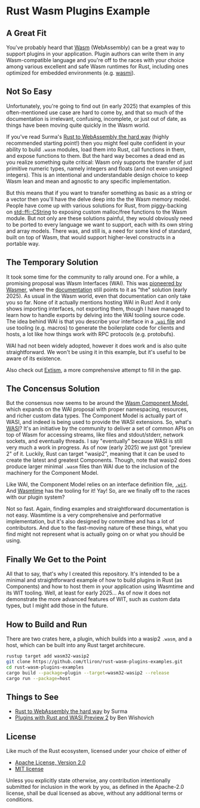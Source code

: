 Rust Wasm Plugins Example
=========================

A Great Fit
-----------

You've probably heard that [Wasm](https://web.dev/explore/webassembly) (WebAssembly) can be a great
way to support plugins in your application. Plugin authors can write them in any Wasm-compatible
language and you're off to the races with your choice among various excellent and safe Wasm runtimes for
Rust, including ones optimized for embedded environments (e.g. [wasmi](https://github.com/wasmi-labs/wasmi)).

Not So Easy
-----------

Unfortunately, you're going to find out (in early 2025) that examples of this often-mentioned use case
are hard to come by, and that so much of the documentation is irrelevant, confusing, incomplete, or just
out of date, as things have been moving quite quickly in the Wasm world.

If you've read Surma's [Rust to WebAssembly the hard way](https://surma.dev/things/rust-to-webassembly/)
(highly recommended starting point!) then you might feel quite confident in your ability to build
`.wasm` modules, load them into Rust, call functions in them, and expose functions to them. But the hard
way becomes a dead end as you realize something quite critical: Wasm only supports the transfer of just
primitive numeric types, namely integers and floats (and not even unsigned integers). This is an intentional
and understandable design choice to keep Wasm lean and mean and agnostic to any specific implementation.

But this means that if you want to transfer something as basic as a string or a vector then you'll
have the delve deep into the the Wasm memory model. People have come up with various solutions for Rust,
from piggy-backing on [std::ffi::CString](https://doc.rust-lang.org/std/ffi/struct.CString.html) to
exposing custom malloc/free functions to the Wasm module. But not only are these solutions painful,
they would obviously need to be ported to every language we want to support, each with its own string
and array models. There was, and still is, a need for some kind of standard, built on top of Wasm, that
would support higher-level constructs in a portable way.

The Temporary Solution
----------------------

It took some time for the community to rally around one. For a while, a promising proposal was
Wasm Interfaces (WAI). This was [pioneered by Wasmer](https://github.com/wasmerio/wai), where the
[documentation](https://docs.wasmer.io/wai) still points to it as "the" solution (early 2025). As
usual in the Wasm world, even that documentation can only take you so far. None of it actually
mentions hosting WAI in Rust! And it only shows importing interfaces, not exporting them, though I
have managed to learn how to handle exports by delving into the WAI tooling source code. The idea behind
WAI is that you describe your interface in a [`.wai` file](https://github.com/wasmerio/wai/blob/main/WAI.md)
and use tooling (e.g. macros) to generate the boilerplate code for clients and hosts, a lot like how
things work with RPC protocols (e.g. protobufs).

WAI had not been widely adopted, however it does work and is also quite straightforward. We won't be
using it in this example, but it's useful to be aware of its existence.

Also check out [Extism](https://extism.org/), a more comprehensive attempt to fill in the gap.

The Concensus Solution
----------------------

But the consensus now seems to be around the
[Wasm Component Model](https://component-model.bytecodealliance.org/), which expands on the WAI
proposal with proper namespacing, resources, and richer custom data types. The Component Model is
actually part of WASI, and indeed is being used to provide the WASI extensions. So, what's
[WASI](https://wasi.dev/)? It's an initiative by the community to deliver a set of common APIs on top
of Wasm for accessing streams, like files and stdout/stderr, network sockets, and eventually threads.
I say "eventually" because WASI is still very much a work in progress. As of now (early 2025) we just
got "preview 2" of it. Luckily, Rust can target "wasip2", meaning that it can be used to create the
latest and greatest Components. Though, note that wasip2 does produce larger minimal `.wasm` files
than WAI due to the inclusion of the machinery for the Component Model.

Like WAI, the Component Model relies on an interface definition file,
[`.wit`](https://github.com/WebAssembly/component-model/blob/main/design/mvp/WIT.md).
And [Wasmtime](https://wasmtime.dev/) has the tooling for it! Yay! So, are we finally off to the
races with our plugin system?

Not so fast. Again, finding examples and straightforward documentation is not easy. Wasmtime is a
very comprehensive and performative implementation, but it's also designed by committee and has
a lot of contributors. And due to the fast-moving nature of these things, what you find might not
represent what is actually going on or what you should be using.

Finally We Get to the Point
---------------------------

All that to say, that's why I created this repository. It's intended to be a minimal and
straightforward example of how to build plugins in Rust (as Components) and how to host them in
your application using Wasmtime and its WIT tooling. Well, at least for early 2025... As of now
it does not demonstrate the more advanced features of WIT, such as custom data types, but I might
add those in the future.

How to Build and Run
--------------------

There are two crates here, a plugin, which builds into a wasip2 `.wasm`, and a host, which can be
built into any Rust target architecure.

```sh
rustup target add wasm32-wasip2
git clone https://github.com/tliron/rust-wasm-plugins-examples.git
cd rust-wasm-plugins-examples
cargo build --package=plugin --target=wasm32-wasip2 --release
cargo run --package=host
```

Things to See
-------------

* [Rust to WebAssembly the hard way](https://surma.dev/things/rust-to-webassembly/) by Surma
* [Plugins with Rust and WASI Preview 2](https://benw.is/posts/plugins-with-rust-and-wasi) by Ben Wishovich

License
-------

Like much of the Rust ecosystem, licensed under your choice of either of

* [Apache License, Version 2.0](LICENSE-APACHE)
* [MIT license](LICENSE-MIT)

Unless you explicitly state otherwise, any contribution intentionally
submitted for inclusion in the work by you, as defined in the Apache-2.0
license, shall be dual licensed as above, without any additional terms or
conditions.
